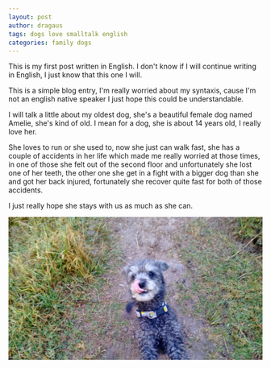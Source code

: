 ```yaml
---
layout: post
author: dragaus
tags: dogs love smalltalk english
categories: family dogs
---
```


This is my first post written in English. I don't know if I will continue writing in English, I just know that this one I will.

This is a simple blog entry, I'm really worried about my syntaxis, cause I'm not an english native speaker I just hope this could be understandable.

I will talk a little about my oldest dog, she's a beautiful female dog named Amelie, she's kind of old. I mean for a dog, she is about 14 years old, I really love her.

She loves to run or she used to, now she just can walk fast, she has a couple of accidents in her life which made me really worried at those times, in one of those she felt out of the second floor and unfortunately she lost one of her teeth, the other one she get in a fight with a bigger dog than she and got her back injured, fortunately she recover quite fast for both of those accidents.

I just really hope she stays with us as much as she can.

![Picture of amelie happy](/assets/images/amelie.jpg)
